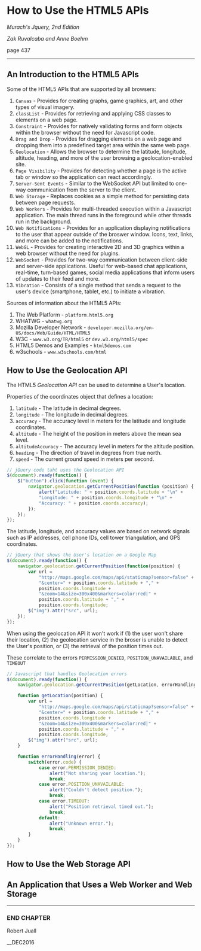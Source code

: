 # How to Use the HTML5 APIs

*Murach's Jquery, 2nd Edition*

*Zak Ruvalcaba and Anne Boehm*

page 437

***

## An Introduction to the HTML5 APIs

Some of the HTML5 APIs that are supported by all browsers:

  1. `Canvas` - Provides for creating graphs, game graphics, art, and other types of visual imagery.
  2. `classList` - Provides for retrieving and applying CSS classes to elements on a web page.
  3. `Constraint` - Provides for natively validating forms and form objects within the browser without the need for Javascript code.
  4. `Drag and Drop` - Provides for dragging elements on a web page and dropping them into a predefined target area within the same web page.
  5. `Geolocation` - Allows the browser to determine the latitude, longitude, altitude, heading, and more of the user browsing a geolocation-enabled site.
  6. `Page Visibility` - Provides for detecting whether a page is the active tab or window so the application can react accordingly.
  7. `Server-Sent Events` - Similar to the WebSocket API but limited to one-way communication from the server to the client.
  8. `Web Storage` - Replaces cookies as a simple method for persisting data between page requests.
  9. `Web Workers` - Provides for multi-threaded execution within a Javascript application. The main thread runs in the foreground while other threads run in the background.
  10. `Web Notifications` - Provides for an application displaying notifications to the user that appear outside of the broswer window. Icons, text, links, and more can be added to the notifications.
  11. `WebGL` - Provides for creating interactive 2D and 3D graphics within a web browser without the need for plugins.
  12. `WebSocket` - Provides for two-way communication between client-side and server-side applications. Useful for web-based chat applications, real-time, turn-based games, social media applications that inform users of updates to their feed and more.
  13. `Vibration` - Consists of a single method that sends a request to the user's device (smartphone, tablet, etc.) to initiate a vibration.

Sources of information about the HTML5 APIs:

  1. The Web Platform - `platform.html5.org`
  2. WHATWG - `whatwg.org`
  3. Mozilla Developer Network - `developer.mozilla.org/en-US/docs/Web/Guide/HTML/HTML5`
  4. W3C - `www.w3.org/TR/html5` or `dev.w3.org/html5/spec`
  5. HTML5 Demos and Examples - `html5demos.com`
  6. w3schools - `www.w3schools.com/html`

## How to Use the Geolocation API

The HTML5 *Geolocation API* can be used to determine a User's location.

Properties of the coordinates object that defines a location:

  1. `latitude` - The latitude in decimal degrees.
  2. `longitude` - The longitude in decimal degrees.
  3. `accuracy` - The accuracy level in meters for the latitude and longitude coordinates.
  4. `altitude` - The height of the position in meters above the mean sea level.
  5. `altitudeAccuracy` - The accuracy level in meters for the altitude position.
  6. `heading` - The direction of travel in degrees from true north.
  7. `speed` - The current ground speed in meters per second.

```javascript
// jQuery code taht uses the Geolocation API
$(document).ready(function() {
    $("button").click(function (event) {
        navigator.geolocation.getCurrentPosition(function (position) {
            alert("Latitude: " + position.coords.latitude + "\n" +
            "Longitude: " + position.coords.longitude + "\n" +
            "Accuracy: " + position.coords.accuracy);
        });
    });
});
```

The latitude, longitude, and accuracy values are based on network signals such as IP addresses, cell phone IDs, cell tower triangulation, and GPS coordinates.

```javascript
// jQuery that shows the User's location on a Google Map
$(document).ready(function() {
    navigator.geolocation.getCurrentPosition(function(position) {
        var url =
            "http://maps.google.com/maps/api/staticmap?sensor=false" +
            "&center=" + position.coords.latitude + "," +
            position.coords.longitude +
            "&zoom=14&size=300x400&markers=color:red|" +
            position.coords.latitude + "," +
            position.coords.longitude;
        $("img").attr("src", url);
    });
});
```

When using the geolocation API it won't work if (1) the user won't share their location, (2) the geolocation service in the broser is unable to detect the User's position, or (3) the retrieval of the position times out.

These correlate to the errors `PERMISSION_DENIED`, `POSITION_UNAVAILABLE`, and `TIMEOUT`

```javascript
// Javascript that handles Geolocation errors
$(document).ready(function() {
    navigator.geolocation.getCurrentPosition(getLocation, errorHandling);

    function getLocation(position) {
        var url =
            "http://maps.google.com/maps/api/staticmap?sensor=false" +
            "&center=" + position.coords.latitude + "," +
            position.coords.longitude +
            "&zoom=14&size=300x400&markers=color:red|" +
            position.coords.latitude + "," +
            position.coords.longitude;
        $("img").attr("src", url);
    }

    function errorHandling(error) {
        switch(error.code) {
            case error.PERMISSION_DENIED:
                alert("Not sharing your location.");
                break;
            case error.POSITION_UNAVAILABLE:
                alert("Couldn't detect position.");
                break;
            case error.TIMEOUT:
                alert("Position retrieval timed out.");
                break;
            default:
                alert("Unknown error.");
                break;
        }
    }
});
```

## How to Use the Web Storage API

## An Application that Uses a Web Worker and Web Storage

***

### END CHAPTER

Robert Juall

__DEC2016
